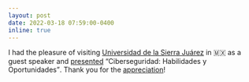```yaml
---
layout: post
date: 2022-03-18 07:59:00-0400
inline: true
---
```


I had the pleasure of visiting <a href="http://www.unsij.edu.mx/" target="blank">Universidad de la Sierra Juárez</a> in :mexico: as a guest speaker and <a target="_blank" href="{{ '/assets/img/universidad-sierra-juarez.jpeg' | prepend: site.baseurl | prepend: site.url }}">presented</a> <q>Ciberseguridad: Habilidades y Oportunidades</q>. Thank you for the <a target="_blank" href="{{ '/assets/pdf/Reconocimiento_Efren.pdf' | prepend: site.baseurl | prepend: site.url }}">appreciation</a>!
